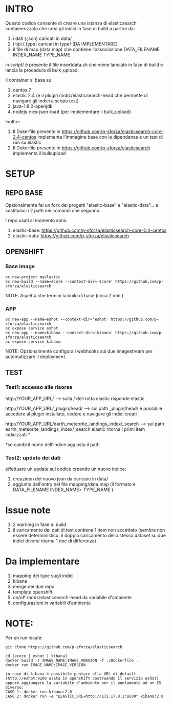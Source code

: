 # INTRO
Questo codice consente di creare una istanza di elasticsearch containerizzata che crea gli indici in fase di build a partire da:
1) i dati (.json) caricati in data/
2) i tipi (.type) caricati in type/ (DA IMPLEMENTARE)
3) il file di map (data.map) che contiene l'associazione  DATA_FILENAME INDEX_NAME TYPE_NAME

in script/ è presente il file insertdata.sh che viene lanciato in fase di build e lancia la procedura di bulk_upload.

Il container si basa su:
1) centos:7
2) elastic 2.4 (e il plugin mobz/elasticsearch-head che permette di navigare gli indici a scopo test)
3) java-1.8.0-openjdk
4) nodejs e es-json-load (per implementare il bulk_upload)

Inoltre:
1) Il Dokerfile presente in https://github.com/p-sforza/elasticsearch-core-2.4-centos implementa l'immagine base con le dipendenze e un test di run su elastic
2) Il Dokerfile presente in https://github.com/p-sforza/elasticsearch implementa il bulkupload 

# SETUP
## REPO BASE
Opzionalmente fai un fork dei progetti "elastic-base" e "elastic-data"... e sostituisci i 2 path nei comandi che seguono.

I repo usati al momento sono
1) elastic-base: https://github.com/p-sforza/elasticsearch-core-2.4-centos
2) elastic-data: https://github.com/p-sforza/elasticsearch

## OPENSHIFT
### Base image
```
oc new-project myelastic
oc new-build --name=ecore --context-dir='ecore' https://github.com/p-sforza/elasticsearch
```
NOTE: Aspetta che termini la build di base (circa 2 min.).
 
### APP
```
oc new-app --name=eshot --context-dir='eshot' https://github.com/p-sforza/elasticsearch
oc expose service eshot
oc new-app --name=kibana --context-dir='kibana' https://github.com/p-sforza/elasticsearch
oc expose service kibana
```
NOTE: Opzionalmente configura i webhooks sui due imagestream per automatizzare il deployment.

## TEST
### Test1: accesso alle risorse 
   http://YOUR_APP_URL/
       --> sulla / dell rotta elastic risponde elastic

   http://YOUR_APP_URL/_plugin/head/ 
       --> sul path _plugin/head/ è possibile accedere al plugin installato, vedere e navigare gli indici creati

   http://YOUR_APP_URL/earth_meteorite_landings_index/_search 
       --> sul path earth_meteorite_landings_index/_search elastic ritorna i primi item indicizzati *

   *se cambi il nome dell'indice aggiusta il path

### Test2: update dei dati
   effettuare un update sul codice creando un nuovo indice:
   1) creazioen del nuovo json da caricare in data/
   2) aggiunta dell'entry nel file mapping/data.map (il formato è DATA_FILENAME INDEX_NAME> TYPE_NAME )
   

# Issue note
1) 2 warning in fase di build
2) il caricamento dei dati di test contiene 1 item non accettato (sembra non essere deterministico, il doppio caricamento dello stesso dataset su due indici diversi ritorna 1 doc di differenza)

# Da implementare
1) mapping dei type sugli indici
2) kibana
3) merge dei due repo
4) template openshift
5) on/off mobz/elasticsearch-head da variabile d'ambiente
6) configurazioni in variabili d'ambiente

# NOTE:
Per un run locale:
```
git clone https://github.com/p-sforza/elasticsearch

cd [ecore | eshot | kibana]
docker build -t IMAGE_NAME:IMAGE_VERSION -f ./Dockerfile .
docker run IMAGE_NAME:IMAGE_VERSION

in caso di kibana è possibile puntare alla URL di default (http://eshot:9200 usata in openshift costruendo il servizio eshot) oppure aggiungere la variabile d'ambiente per il puntamento ad un ES diverso:
CASO 1: docker run kibana:2.0
CASO 2: docker run -e "ELASTIC_URL=http://172.17.0.2:9200" kibana:2.0
```

